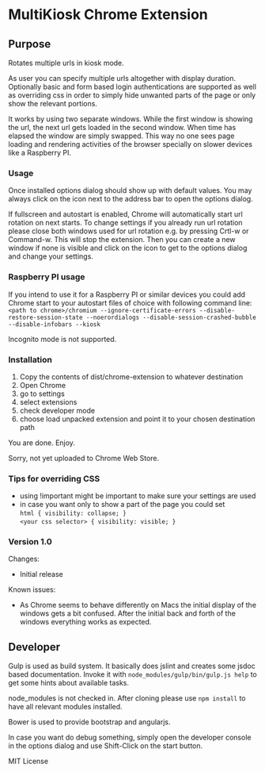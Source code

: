 # MultiKiosk Chrome Extension

## Purpose
Rotates multiple urls in kiosk mode.
 
As user you can specify multiple urls altogether with display duration. Optionally basic and form based login authentications are supported as well as overriding css in order to simply hide unwanted parts of the page or only show the relevant portions.

It works by using two separate windows. While the first window is showing the url, the next url gets loaded in the second window. When time has elapsed the window are simply swapped. This way no one sees page loading and rendering activities of the browser specially on slower devices like a Raspberry PI.

### Usage
Once installed options dialog should show up with default values. You may always click on the icon next to the address bar to open the options dialog. 

If fullscreen and autostart is enabled, Chrome will automatically start url rotation on next starts. To change settings if you already run url rotation please close both windows used for url rotation e.g. by pressing Crtl-w or Command-w. This will stop the extension. Then you can create a new window if none is visible and click on the icon to get to the options dialog and change your settings.

### Raspberry PI usage
If you intend to use it for a Raspberry PI or similar devices you could add Chrome start to your autostart files of choice with following command line:  
`<path to chrome>/chromium --ignore-certificate-errors --disable-restore-session-state --noerordialogs --disable-session-crashed-bubble --disable-infobars --kiosk`  

Incognito mode is not supported. 

### Installation
1. Copy the contents of dist/chrome-extension to whatever destination
2. Open Chrome
3. go to settings
4. select extensions
5. check developer mode
6. choose load unpacked extension and point it to your chosen destination path

You are done. Enjoy.

Sorry, not yet uploaded to Chrome Web Store. 


### Tips for overriding CSS
* using !important might be important to make sure your settings are used
* in case you want only to show a part of the page you could set  
`html { visibility: collapse; }`   
`<your css selector> { visibility: visible; }`

### Version 1.0
Changes:  
* Initial release

Known issues:  
* As Chrome seems to behave differently on Macs the initial display of the windows gets a bit confused. After the initial back and forth of the windows everything works as expected. 


## Developer
Gulp is used as build system. It basically does jslint and creates some jsdoc based documentation. Invoke it with `node_modules/gulp/bin/gulp.js help` to get some hints about available tasks.

node_modules is not checked in. After cloning please use `npm install` to have all relevant modules installed. 

Bower is used to provide bootstrap and angularjs.

In case you want do debug something, simply open the developer console in the options dialog and use Shift-Click on the start button.  

MIT License 



